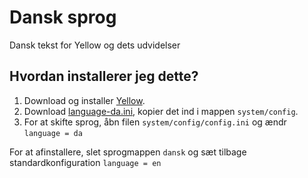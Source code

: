 Dansk sprog
===========
Dansk tekst for Yellow og dets udvidelser

Hvordan installerer jeg dette?
------------------------------
1. Download og installer [Yellow](https://github.com/markseu/yellowcms/).
2. Download [language-da.ini](language-da.ini?raw=true), kopier det ind i mappen `system/config`.
3. For at skifte sprog, åbn filen `system/config/config.ini` og ændr `language = da`

For at afinstallere, slet sprogmappen `dansk` og sæt tilbage standardkonfiguration `language = en`